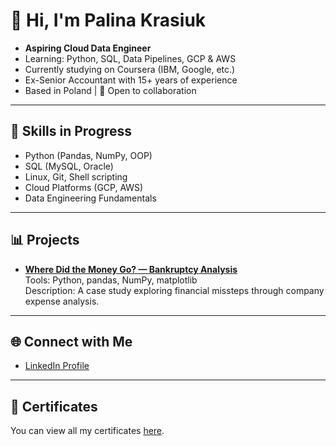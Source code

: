 # 👋 Hi, I'm Palina Krasiuk

- **Aspiring Cloud Data Engineer**  
- Learning: Python, SQL, Data Pipelines, GCP & AWS  
- Currently studying on Coursera (IBM, Google, etc.)  
- Ex-Senior Accountant with 15+ years of experience  
- Based in Poland | 🤝 Open to collaboration  

---

## 🧠 Skills in Progress
- Python (Pandas, NumPy, OOP)
- SQL (MySQL, Oracle)
- Linux, Git, Shell scripting
- Cloud Platforms (GCP, AWS)
- Data Engineering Fundamentals

---

## 📊 Projects

- **[Where Did the Money Go? — Bankruptcy Analysis](BankruptcyAnalysis/)**  
  Tools: Python, pandas, NumPy, matplotlib  
  Description: A case study exploring financial missteps through company expense analysis.

---

## 🌐 Connect with Me
- [LinkedIn Profile](https://www.linkedin.com/in/palina-krasiuk-954404372/)

---

## 📜 Certificates
You can view all my certificates [here](certificates/certificates.md).
